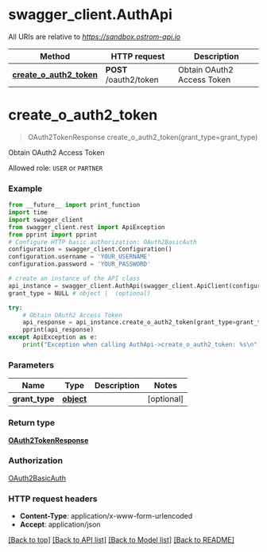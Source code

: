 # swagger_client.AuthApi

All URIs are relative to *https://sandbox.ostrom-api.io*

Method | HTTP request | Description
------------- | ------------- | -------------
[**create_o_auth2_token**](AuthApi.md#create_o_auth2_token) | **POST** /oauth2/token | Obtain OAuth2 Access Token

# **create_o_auth2_token**
> OAuth2TokenResponse create_o_auth2_token(grant_type=grant_type)

Obtain OAuth2 Access Token

Allowed role: `USER` or `PARTNER`

### Example
```python
from __future__ import print_function
import time
import swagger_client
from swagger_client.rest import ApiException
from pprint import pprint
# Configure HTTP basic authorization: OAuth2BasicAuth
configuration = swagger_client.Configuration()
configuration.username = 'YOUR_USERNAME'
configuration.password = 'YOUR_PASSWORD'

# create an instance of the API class
api_instance = swagger_client.AuthApi(swagger_client.ApiClient(configuration))
grant_type = NULL # object |  (optional)

try:
    # Obtain OAuth2 Access Token
    api_response = api_instance.create_o_auth2_token(grant_type=grant_type)
    pprint(api_response)
except ApiException as e:
    print("Exception when calling AuthApi->create_o_auth2_token: %s\n" % e)
```

### Parameters

Name | Type | Description  | Notes
------------- | ------------- | ------------- | -------------
 **grant_type** | [**object**](.md)|  | [optional] 

### Return type

[**OAuth2TokenResponse**](OAuth2TokenResponse.md)

### Authorization

[OAuth2BasicAuth](../README.md#OAuth2BasicAuth)

### HTTP request headers

 - **Content-Type**: application/x-www-form-urlencoded
 - **Accept**: application/json

[[Back to top]](#) [[Back to API list]](../README.md#documentation-for-api-endpoints) [[Back to Model list]](../README.md#documentation-for-models) [[Back to README]](../README.md)

